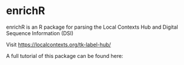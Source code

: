# enrichR 

enrichR is an R package for parsing the Local Contexts Hub and Digital Sequence Information (DSI)

Visit https://localcontexts.org/tk-label-hub/

A full tutorial of this package can be found here:
